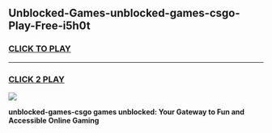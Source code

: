 
## Unblocked-Games-unblocked-games-csgo-Play-Free-i5h0t
<h3>
<a href="https://premium76.site?title=unblocked-games-csgo&ref=23A">CLICK TO PLAY</a></h3>
<hr>

<h3>
<a href="https://premium76.site?title=unblocked-games-csgo&ref=23A">CLICK 2 PLAY</a>
  
</h3>

<a href="https://premium76.site?title=unblocked-games-csgo&ref=23A"><img src="https://clearcache.store/games.png"></a>


**unblocked-games-csgo games unblocked: Your Gateway to Fun and Accessible Online Gaming**
